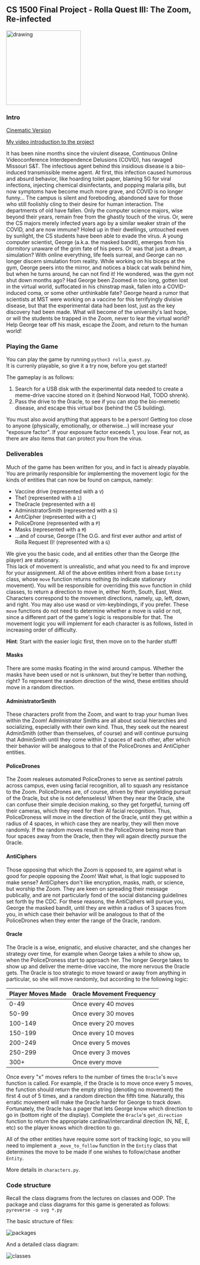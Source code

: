 ## CS 1500 Final Project - Rolla Quest III: The Zoom, Re-infected

<img src="joke-anti-virus.jpg" alt="drawing" width="200"/>

### Intro
[Cinematic Version](https://starwarsintrocreator.kassellabs.io/#!/CMO5WpFCuliKL_tP28-8)

[My video introduction to the project](https://vimeo.com/488849820)

It has been nine months since the virulent disease, Continuous Online Videoconference Interdependence Delusions (COVID), has ravaged Missouri S&T.
The infectious agent behind this insidious disease is a bio-induced transmissible meme agent.
At first, this infection caused humorous and absurd behavior, like hoarding toilet paper, blaming 5G for viral infections, injecting chemical disinfectants, and popping malaria pills, but now symptoms have become much more grave, and COVID is no longer funny...
The campus is silent and foreboding, abandoned save for those who still foolishly cling to their desire for human interaction.
The departments of old have fallen.
Only the computer science majors, wise beyond their years, remain free from the ghastly touch of the virus.
Or, were the CS majors merely infected years ago by a similar weaker strain of the COVID, and are now immune?
Holed up in their dwellings, untouched even by sunlight, the CS students have been able to evade the virus.
A young computer scientist, George (a.k.a. the masked bandit), emerges from his dormitory unaware of the grim fate of his peers. 
Or was that just a dream, a simulation? 
With online everything, life feels surreal, and George can no longer discern simulation from reality.
While working on his biceps at the gym, George peers into the mirror, and notices a black cat walk behind him, but when he turns around, he can not find it!
He wondered, was the gym not shut down months ago?
Had George been Zoomed in too long, gotten lost in the virtual world, suffocated in his chinstrap mask, fallen into a COVID-induced coma, or some other unthinkable fate?
George heard a rumor that scientists at MST were working on a vaccine for this terrifyingly divisive disease, but that the experimental data had been lost, just as the key discovery had been made.
What will become of the university's last hope, or will the students be trapped in the Zoom, never to lear the virtual world?
Help George tear off his mask, escape the Zoom, and return to the human world!

### Playing the Game
You can play the game by running `python3 rolla_quest.py`.  
It is currenly playable, so give it a try now, before you get started!

The gameplay is as follows:
1. Search for a USB disk with the experimental data needed to create a meme-drive vaccine stored on it (behind Norwood Hall, TODO shrenk).
2. Pass the drive to the 0racle, to see if you can stop the bio-memetic disease, and escape this virtual box (behind the CS building).

You must also avoid anything that appears to be a person!
Getting too close to anyone (physically, emotionally, or otherwise...) will increase your "exposure factor".
If your exposure factor exceeds 1, you lose.
Fear not, as there are also items that can protect you from the virus.

### Deliverables
Much of the game has been written for you, and in fact is already playable.
You are primarily responsible for implementing the movement logic for the kinds of entities that can now be found on campus, namely:
* Vaccine drive (represented with a `V`)
* The1 (represented with a `1`)
* The0racle (represented with a `0`)
* AdministratorSmith (represented with a `S`)
* AntiCipher (represented with a `C`)
* PoliceDrone (represented with a `P`)
* Masks (represented with a `M`)
* ...and of course, George (The O.G. and first ever author and artist of Rolla Request I)! (represented with a `G`)

We give you the basic code, and all entities other than the George (the player) are stationary.  
This lack of movement is unrealistic, and what you need to fix and improve for your assignment.
All of the above entities inherit from a base `Entity` class, whose `move` function returns nothing (to indicate stationary movement).
You will be responsible for overriding this `move` function in child classes, to return a direction to move in, either North, South, East, West. 
Characters correspond to the movement directions, namely, up, left, down, and right.
You may also use wasd or vim-keybindings, if you prefer.
These `move` functions do not need to determine whether a move is valid or not, since a different part of the game's logic is responsible for that.
The movement logic you will implement for each character is as follows, listed in increasing order of difficulty.

**Hint**: Start with the easier logic first, then move on to the harder stuff!

#### Masks
There are some masks floating in the wind around campus.
Whether the masks have been used or not is unknown, but they're better than nothing, right?
To represent the random direction of the wind, these entities should move in a random direction.

#### AdministratorSmith
These characters profit from the Zoom, and want to trap your human lives within the Zoom!
Administrator Smiths are all about social hierarchies and socializing, especially with their own kind.
Thus, they seek out the nearest AdminSmith (other than themselves, of course) and will continue pursuing that AdminSmith until they come within 2 spaces of each other, after which their behavior will be analogous to that of the PoliceDrones and AntiCipher entities.

#### PoliceDrones
The Zoom realeses automated PoliceDrones to serve as sentinel patrols across campus, even using facial recognition, all to squash any resistance to the Zoom.
PoliceDrones are, of course, driven by their unyielding pursuit of the 0racle, but she is not defenseless!
When they near the 0racle, she can confuse their simple decision making, so they get forgetful, turning off their cameras, which they need for their AI facial recognition.
Thus, PoliceDroness will move in the direction of the 0racle, until they get within a radius of 4 spaces, in which case they are nearby, they will then move randomly.
If the random moves result in the PoliceDrone being more than four spaces away from the 0racle, then they will again directly pursue the 0racle.

#### AntiCiphers
Those opposing that which the Zoom is opposed to, are against what is good for people opposing the Zoom! 
Wait what, is that logic supposed to make sense? 
AntiCiphers don't like encryption, masks, math, or science, but worship the Zoom.
They are keen on spreading their message publically, and are not particularly fond of the social distancing guidelines set forth by the CDC.
For these reasons, the AntiCiphers will pursue you, George the masked bandit, until they are within a radius of 3 spaces from you, in which case their behavior will be analogous to that of the PoliceDrones when they enter the range of the 0racle, random.

#### 0racle 
The 0racle is a wise, enignatic, and elusive character, and she changes her strategy over time, for example when George takes a while to show up, when the PoliceDroness start to approach her.
The longer George takes to show up and deliver the meme-drive vaccine, the more nervous the 0racle gets.
The 0racle is too strategic to move toward or away from anything in particular, so she will move randomly, but according to the following logic:

Player Moves Made | 0racle Movement Frequency
--- | ---
0-49 | Once every 40 moves
50-99 | Once every 30 moves
100-149 | Once every 20 moves
150-199 | Once every 10 moves
200-249 | Once every 5 moves
250-299 | Once every 3 moves
300+ | Once every move

Once every "x" moves refers to the number of times the `0racle`'s `move` function is called.
For example, if the 0racle is to move once every 5 moves, the function should return the empty string (denoting no movement) the first 4 out of 5 times, and a random direction the fifth time.
Naturally, this erratic movement will make the 0racle harder for George to track down.
Fortunately, the 0racle has a pager that lets George know which direction to go in (bottom right of the display).
Complete the `0racle`'s `get_direction` function to return the appropriate cardinal/intercardinal direction (N, NE, E, etc) so the player knows which direction to go.  

All of the other entities have require some sort of tracking logic, so you will need to implement a `_move_to_follow` function in the `Entity` class that determines the move to be made if one wishes to follow/chase another `Entity`.

More details in `characters.py`.

### Code structure
Recall the class diagrams from the lectures on classes and OOP.
The package and class diagrams for this game is generated as follows:
`pyreverse -o svg *.py`

The basic structure of files:

![packages](packages.svg)

And a detailed class diagram:

![classes](classes.svg)
